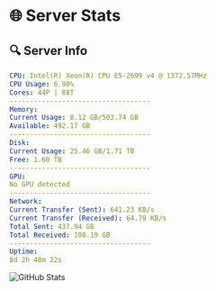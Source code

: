 # 🌐 Server Stats
## 🔍 Server Info
```yaml
CPU: Intel(R) Xeon(R) CPU E5-2699 v4 @ 1372.57MHz
CPU Usage: 6.90%
Cores: 44P | 88T
-----------------------------------
Memory:
Current Usage: 8.12 GB/503.74 GB
Available: 492.17 GB
-----------------------------------
Disk:
Current Usage: 25.46 GB/1.71 TB
Free: 1.60 TB
-----------------------------------
GPU:
No GPU detected
-----------------------------------
Network:
Current Transfer (Sent): 641.23 KB/s
Current Transfer (Received): 64.79 KB/s
Total Sent: 437.94 GB
Total Received: 108.19 GB
-----------------------------------
Uptime:
8d 2h 48m 22s
```
![GitHub Stats](https://img.shields.io/badge/Updated-2025-04-27_19:57:10-blue)